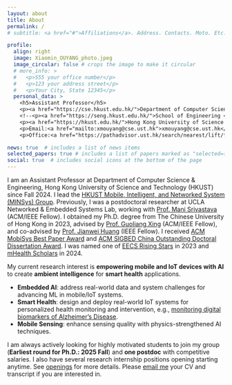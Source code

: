 ```yaml
---
layout: about
title: About
permalink: /
# subtitle: <a href="#">Affiliations</a>. Address. Contacts. Moto. Etc.

profile:
  align: right
  image: Xiaomin_OUYANG_photo.jpeg
  image_circular: false # crops the image to make it circular
  # more_info: >
  #   <p>555 your office number</p>
  #   <p>123 your address street</p>
  #   <p>Your City, State 12345</p>
  personal_data: >
    <h5>Assistant Professor</h5>
    <p><a href="https://cse.hkust.edu.hk/">Department of Computer Science and Engineering</a></p>
    <!--<p><a href="https://seng.hkust.edu.hk/">School of Engineering </a></p>-->
    <p><a href="https://hkust.edu.hk/">Hong Kong University of Science and Technology</a></p>
    <p>Email:<a href="mailto:xmouyang@cse.ust.hk">xmouyang@cse.ust.hk</a></p>
    <p>Office:<a href="https://pathadvisor.ust.hk/search/nearest/lift/from/3562/floor/3/at/normalized/2424,-217,3">Room 3562<a>, Academic Building, HKUST, Clear Water Bay, Kowloon, Hong Kong</p>

news: true  # includes a list of news items
selected_papers: true # includes a list of papers marked as "selected={true}"
social: true  # includes social icons at the bottom of the page
---
```


<!-- Write your biography here. Tell the world about yourself. Link to your favorite [subreddit](http://reddit.com). You can put a picture in, too. The code is already in, just name your picture `prof_pic.jpg` and put it in the `img/` folder. -->

<!-- Put your address / P.O. box / other info right below your picture. You can also disable any of these elements by editing `profile` property of the YAML header of your `_pages/about.md`. Edit `_bibliography/papers.bib` and Jekyll will render your [publications page](/al-folio/publications/) automatically. -->

<!-- Link to your social media connections, too. This theme is set up to use [Font Awesome icons](https://fontawesome.com/) and [Academicons](https://jpswalsh.github.io/academicons/), like the ones below. Add your Facebook, Twitter, LinkedIn, Google Scholar, or just disable all of them. -->

I am an Assistant Professor at Department of Computer Science & Engineering, Hong Kong University of Science and Technology (HKUST) since Fall 2024. I lead the [HKUST Mobile, Intelligent, and Networked System (MINSys) Group](https://xmouyang.github.io/Team/). Previously, I was a postdoctoral researcher at UCLA Networked & Embedded Systems Lab, working with [Prof. Mani Srivastava](https://www.ee.ucla.edu/mani-srivastava/) (ACM/IEEE Fellow). I obtained my Ph.D. degree from The Chinese University of Hong Kong in 2023, advised by [Prof. Guoliang Xing](https://staff.ie.cuhk.edu.hk/~glxing/) (ACM/IEEE Fellow), and co-advised by [Prof. Jianwei Huang](https://jianwei.cuhk.edu.cn/) (IEEE Fellow). I received [ACM MobiSys Best Paper Award](https://xmouyang.github.io/assets/pdf/MobiSys_best_paper.pdf) and [ACM SIGBED China Outstanding Doctoral Dissertation Award](https://xmouyang.github.io/assets/pdf/SIGBED_China_best_dissertation.pdf). I was named one of [EECS Rising Stars](https://eecsrisingstars2023.cc.gatech.edu/participants/) in 2023 and [mHealth Scholars](https://mhti.md2k.org/index.php/scholars/2024-scholars) in 2024.


<!-- I also worked closely with [Prof. Jiayu Zhou](https://jiayuzhou.github.io/) in my PhD.-->

My current research interest is **empowering mobile and IoT devices with AI** to create **ambient intelligence** for **smart health** applications.

- **Embedded AI**: address real-world data and system challenges for advancing ML in mobile/IoT systems.
- **Smart Health**: design and deploy real-world IoT systems for personalized health monitoring and intervention, e.g., [monitoring digital biomarkers of Alzheimer’s Disease](https://cuhk-alzheimers-ai.github.io/).
- **Mobile Sensing**: enhance sensing quality with physics-strengthened AI techniques.

<!-- 
**Key words of my recent research topics:** Multi-Modal Sensing and Learning, Federated Learning Systems, Large Language Models, Activity Recognition, Digital Biomarkers, ToF Depth Sensing Systems.
-->

I am always actively looking for highly motivated students to join my group (**Earliest round for Ph.D.: 2025 Fall**) and **one postdoc** with competitive salaries. I also have several research internship positions opening starting anytime. See [openings](https://xmouyang.github.io/opening/) for more details. Please <a href="mailto:xmouyang@cse.ust.hk">email me</a> your CV and transcript if you are interested in.

